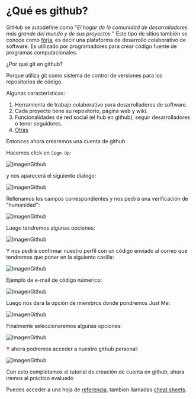 
# ¿Qué es github?

GitHub se autodefine como  "_El hogar de la comunidad de desarrolladores más grande del mundo y de sus proyectos._"
Este tipo de sitios también se conoce como [forja](https://es.wikipedia.org/wiki/Forja_(software)), es decir una plataforma de desarrollo colaborativo de software.
Es utilizado por programadores para crear código fuente de programas computacionales.


¿Por qué git en github?

Porque utiliza git como sistema de control de versiones para los repositorios de código.

Algunas caracteristicas:
1. Herramienta de trabajo colaborativo para desarrolladores de software.
2. Cada proyecto tiene su repositorio, página web y wiki.
3. Funcionalidades de red social (el hub en github), seguir desarrolladores o tener seguidores.
4. [Otras](https://github.com/features)


Entonces ahora crearemos una cuenta de github  

Hacemos click en `Sign Up`:  

![ImagenGithub](imgs/01_portada.png)  

 y nos aparecerá el siguiente dialogo:  

![ImagenGithub](imgs/02_bienvenida.png)  

Rellenamos los campos correspondientes y nos pedirá una verificación de "humanidad":  

![ImagenGithub](imgs/03_mailpass.png)

Luego tendremos algunas opciones:  

![ImagenGithub](imgs/04_opts.png)

Y nos pedirá confirmar nuestro perfil con un código enviado al correo que tendremos que poner en la siguiente casilla:  

![ImagenGithub](imgs/05_confirm.png)

Ejemplo de e-mail de código númerico:  

![ImagenGithub](imgs/06_confirmation.png)

Luego nos dará la opción de miembros donde pondremos Just Me:  

![ImagenGithub](imgs/08_members.png)

Finalmente seleccionaremos algunas opciones:

![ImagenGithub](imgs/09_options.png)

Y ahora podremos acceder a nuestro github personal:

![ImagenGithub](imgs/10_profile.png)

Con esto completamos el tutorial de creación de cuenta en github, ahora iremos al práctico evaluado


Puedes acceder a una hoja de [referencia](https://training.github.com/downloads/es_ES/github-git-cheat-sheet.pdf), tambien llamadas [cheat sheets](https://en.wikipedia.org/wiki/Cheat_sheet).
